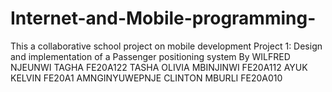 # Internet-and-Mobile-programming-
This a collaborative school project on mobile development 
Project 1: Design and implementation of a Passenger positioning system
By
WILFRED NJEUNWI TAGHA     FE20A122
TASHA OLIVIA MBINJINWI    FE20A112
AYUK KELVIN               FE20A1
AMNGINYUWEPNJE CLINTON MBURLI FE20A010
